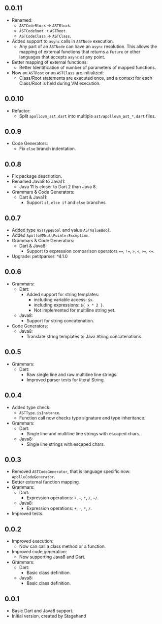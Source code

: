 ## 0.0.11

- Renamed:
  - `ASTCodeBlock` -> `ASTBlock`. 
  - `ASTCodeRoot` -> `ASTRoot`.
  - `ASTCodeClass` -> `ASTClass`.
- Added support to `async` calls in `ASTNode` execution.
  - Any part of an `ASTNode` can have an `async` resolution.
    This allows the mapping of external functions that
    returns a `Future` or other languages that accepts
    `async` at any point.
- Better mapping of external functions:
  - Better Identification of number of parameters of mapped
    functions.
- Now an `ASTRoot` or an `ASTClass` are initialized:
  - Class/Root statements are executed once, and a context for
    each Class/Root is held during VM execution.

## 0.0.10

- Refactor:
  - Split `apollovm_ast.dart` into multiple `ast/apollovm_ast_*.dart` files.

## 0.0.9

- Code Generators:
  - Fix `else` branch indentation.

## 0.0.8

- Fix package description.
- Renamed Java8 to Java11:
  - Java 11 is closer to Dart 2 than Java 8.
- Grammars & Code Generators:
  - Dart & Java11:
    - Support `if`, `else if` and `else` branches. 

## 0.0.7

- Added type `ASTTypeBool` and value `ASTValueBool`.
- Added `ApolloVMNullPointerException`.
- Grammars & Code Generators:
  - Dart & Java8:
    - Support to expression comparison operators `==`, `!=`, `>`, `<`, `>=`, `<=`.
- Upgrade: petitparser: ^4.1.0

## 0.0.6

- Grammars:
  - Dart:
    - Added support for string templates:
      - including variable access: `$x`.
      - including expressions: `${ x * 2 }`.
      - Not implemented for multiline string yet.
  - Java8:
    - Support for string concatenation.
- Code Generators:
  - Java8:
    - Translate string templates to Java String concatenations.

## 0.0.5

- Grammars:
  - Dart:
    - Raw single line and raw multiline line strings.
    - Improved parser tests for literal String.

## 0.0.4

- Added type check:
  - `ASTType.isInstance`.
  - Function call now checks type signature and type inheritance.
- Grammars:
  - Dart:
    - Single line and multiline line strings with escaped chars.
  - Java8:
    - Single line strings with escaped chars.

## 0.0.3

- Removed `ASTCodeGenerator`, that is language specific now: `ApolloCodeGenerator`.
- Better external function mapping.
- Grammars:
  - Dart:
    - Expression operations: `+`, `-`, `*`, `/`, `~/`.
  - Java8:
    - Expression operations: `+`, `-`, `*`, `/`.
- Improved tests.

## 0.0.2

- Improved execution:
  - Now can call a class method or a function.
- Improved code generation:
  - Now supporting Java8 and Dart.
- Grammars:
  - Dart:
    - Basic class definition.
  - Java8:
    - Basic class definition.

## 0.0.1

- Basic Dart and Java8 support.
- Initial version, created by Stagehand
